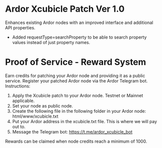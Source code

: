 # Ardor Xcubicle Patch Ver 1.0

Enhances existing Ardor nodes with an improved interface and additional API properties.

- Added requestType=searchProperty to be able to search property values instead of just property names.

# Proof of Service - Reward System

Earn credits for patching your Ardor node and providing it as a public service. Register your patched Ardor node via the Ardor Telegram bot. Instructions:

1. Apply the Xcubicle patch to your Ardor node. Testnet or Mainnet applicable.
2. Set your node as public node.
3. Create the following file in the following folder in your Ardor node: html/www/xcubicle.txt 
4. Put your Ardor address in the xcubicle.txt file. This is where we will pay out to.
5. Message the Telegram bot: https://t.me/ardor_xcubicle_bot

Rewards can be claimed when node credits reach a minimum of 1000. 
